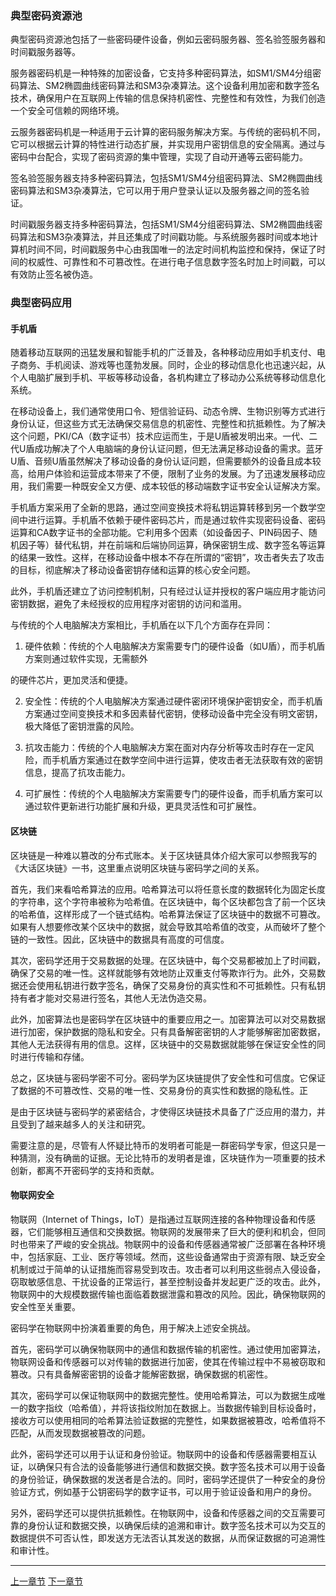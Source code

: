 ### 典型密码资源池

典型密码资源池包括了一些密码硬件设备，例如云密码服务器、签名验签服务器和时间戳服务器等。

服务器密码机是一种特殊的加密设备，它支持多种密码算法，如SM1/SM4分组密码算法、SM2椭圆曲线密码算法和SM3杂凑算法。这个设备利用加密和数字签名技术，确保用户在互联网上传输的信息保持机密性、完整性和有效性，为我们创造一个安全可信赖的网络环境。

云服务器密码机是一种适用于云计算的密码服务解决方案。与传统的密码机不同，它可以根据云计算的特性进行动态扩展，并实现用户密钥信息的安全隔离。通过与密码中台配合，实现了密码资源的集中管理，实现了自动开通等云密码能力。

签名验签服务器支持多种密码算法，包括SM1/SM4分组密码算法、SM2椭圆曲线密码算法和SM3杂凑算法，它可以用于用户登录认证以及服务器之间的签名验证。

时间戳服务器支持多种密码算法，包括SM1/SM4分组密码算法、SM2椭圆曲线密码算法和SM3杂凑算法，并且还集成了时间戳功能。与系统服务器时间或本地计算机时间不同，时间戳服务中心由我国唯一的法定时间机构监控和保持，保证了时间的权威性、可靠性和不可篡改性。在进行电子信息数字签名时加上时间戳，可以有效防止签名被伪造。

### 典型密码应用

#### 手机盾

随着移动互联网的迅猛发展和智能手机的广泛普及，各种移动应用如手机支付、电子商务、手机阅读、游戏等也蓬勃发展。同时，企业的移动信息化也迅速兴起，从个人电脑扩展到手机、平板等移动设备，各机构建立了移动办公系统等移动信息化系统。

在移动设备上，我们通常使用口令、短信验证码、动态令牌、生物识别等方式进行身份认证，但这些方式无法确保交易信息的机密性、完整性和抗抵赖性。为了解决这个问题，PKI/CA（数字证书）技术应运而生，于是U盾被发明出来。一代、二代U盾成功解决了个人电脑端的身份认证问题，但无法满足移动设备的需求。蓝牙U盾、音频U盾虽然解决了移动设备的身份认证问题，但需要额外的设备且成本较高，给用户体验和运营成本带来了不便，限制了业务的发展。为了迅速发展移动应用，我们需要一种既安全又方便、成本较低的移动端数字证书安全认证解决方案。

手机盾方案采用了全新的思路，通过空间变换技术将私钥运算转移到另一个数学空间中进行运算。手机盾不依赖于硬件密码芯片，而是通过软件实现密码设备、密码运算和CA数字证书的全部功能。它利用多个因素（如设备因子、PIN码因子、随机因子等）替代私钥，并在前端和后端协同运算，确保密钥生成、数字签名等运算的结果一致性。这样，在移动设备中根本不存在所谓的“密钥”，攻击者失去了攻击的目标，彻底解决了移动设备密钥存储和运算的核心安全问题。

此外，手机盾还建立了访问控制机制，只有经过认证并授权的客户端应用才能访问密钥数据，避免了未经授权的应用程序对密钥的访问和滥用。

与传统的个人电脑解决方案相比，手机盾在以下几个方面存在异同：

1. 硬件依赖：传统的个人电脑解决方案需要专门的硬件设备（如U盾），而手机盾方案则通过软件实现，无需额外

的硬件芯片，更加灵活和便捷。

2. 安全性：传统的个人电脑解决方案通过硬件密闭环境保护密钥安全，而手机盾方案通过空间变换技术和多因素替代密钥，使移动设备中完全没有明文密钥，极大降低了密钥泄露的风险。

3. 抗攻击能力：传统的个人电脑解决方案在面对内存分析等攻击时存在一定风险，而手机盾方案通过在数学空间中进行运算，使攻击者无法获取有效的密钥信息，提高了抗攻击能力。

4. 可扩展性：传统的个人电脑解决方案需要专门的硬件设备，而手机盾方案可以通过软件更新进行功能扩展和升级，更具灵活性和可扩展性。

#### 区块链

区块链是一种难以篡改的分布式账本。关于区块链具体介绍大家可以参照我写的《大话区块链》一书，这里重点说明区块链与密码学之间的关系。

首先，我们来看哈希算法的应用。哈希算法可以将任意长度的数据转化为固定长度的字符串，这个字符串被称为哈希值。在区块链中，每个区块都包含了前一个区块的哈希值，这样形成了一个链式结构。哈希算法保证了区块链中的数据不可篡改。如果有人想要修改某个区块中的数据，就会导致其哈希值的改变，从而破坏了整个链的一致性。因此，区块链中的数据具有高度的可信度。

其次，密码学还用于交易数据的处理。在区块链中，每个交易都被加上了时间戳，确保了交易的唯一性。这样就能够有效地防止双重支付等欺诈行为。此外，交易数据还会使用私钥进行数字签名，确保了交易身份的真实性和不可抵赖性。只有私钥持有者才能对交易进行签名，其他人无法伪造交易。

此外，加密算法也是密码学在区块链中的重要应用之一。加密算法可以对交易数据进行加密，保护数据的隐私和安全。只有具备解密密钥的人才能够解密加密数据，其他人无法获得有用的信息。这样，区块链中的交易数据就能够在保证安全性的同时进行传输和存储。

总之，区块链与密码学密不可分。密码学为区块链提供了安全性和可信度。它保证了数据的不可篡改性、交易的唯一性、交易身份的真实性和数据的隐私性。正

是由于区块链与密码学的紧密结合，才使得区块链技术具备了广泛应用的潜力，并且受到了越来越多人的关注和研究。

需要注意的是，尽管有人怀疑比特币的发明者可能是一群密码学专家，但这只是一种猜测，没有确凿的证据。无论比特币的发明者是谁，区块链作为一项重要的技术创新，都离不开密码学的支持和贡献。

#### 物联网安全

物联网（Internet of Things，IoT）是指通过互联网连接的各种物理设备和传感器，它们能够相互通信和交换数据。物联网的发展带来了巨大的便利和机会，但同时也带来了严峻的安全挑战。物联网中的设备和传感器通常被广泛部署在各种环境中，包括家庭、工业、医疗等领域。然而，这些设备通常由于资源有限、缺乏安全机制或过于简单的认证措施而容易受到攻击。攻击者可以利用这些弱点入侵设备，窃取敏感信息、干扰设备的正常运行，甚至控制设备并发起更广泛的攻击。此外，物联网中的大规模数据传输也面临着数据泄露和篡改的风险。因此，确保物联网的安全性至关重要。

密码学在物联网中扮演着重要的角色，用于解决上述安全挑战。

首先，密码学可以确保物联网中的通信和数据传输的机密性。通过使用加密算法，物联网设备和传感器可以对传输的数据进行加密，使其在传输过程中不易被窃取和篡改。只有具备解密密钥的设备才能解密数据，确保数据的机密性。

其次，密码学可以保证物联网中的数据完整性。使用哈希算法，可以为数据生成唯一的数字指纹（哈希值），并将该指纹附加在数据上。当数据传输到目标设备时，接收方可以使用相同的哈希算法验证数据的完整性，如果数据被篡改，哈希值将不匹配，从而发现数据被篡改的问题。

此外，密码学还可以用于认证和身份验证。物联网中的设备和传感器需要相互认证，以确保只有合法的设备能够进行通信和数据交换。数字签名技术可以用于设备的身份验证，确保数据的发送者是合法的。同时，密码学还提供了一种安全的身份验证方式，例如基于公钥密码学的数字证书，可以用于验证设备和用户的身份。

另外，密码学还可以提供抗抵赖性。在物联网中，设备和传感器之间的交互需要可靠的身份认证和数据交换，以确保后续的追溯和审计。数字签名技术可以为交互的数据提供不可否认性，即发送方无法否认其发送的数据，从而保证数据的可追溯性和审计性。



------

[上一章节](charpter03_seeing_cryptograpy03.md) [下一章节](charpter04_appendix00.md)   